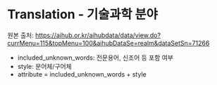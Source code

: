 # Translation - 기술과학 분야
원본 출처: https://aihub.or.kr/aihubdata/data/view.do?currMenu=115&topMenu=100&aihubDataSe=realm&dataSetSn=71266
* included_unknown_words: 전문용어, 신조어 등 포함 여부
* style: 문어체/구어체
* attribute = included_unknown_words + style